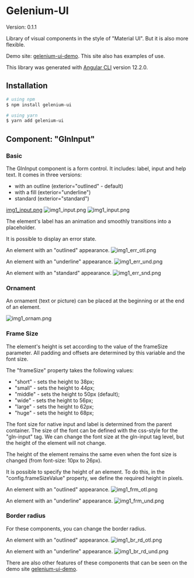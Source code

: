 # Gelenium-UI

Version: 0.1.1

Library of visual components in the style of "Material UI".
But it is also more flexible.

Demo site: [gelenium-ui-demo](https://alx-melnichuk.github.io/gelenium-ui-demo/).
This site also has examples of use.

This library was generated with [Angular CLI](https://github.com/angular/angular-cli) version 12.2.0.

## Installation

```bash
# using npm
$ npm install gelenium-ui

# using yarn
$ yarn add gelenium-ui
```

## Component: "GlnInput"

### Basic
The GlnInput component is a form control. It includes: label, input and help text.
It comes in three versions:

- with an outline (exterior="outlined" - default)
- with a fill (exterior="underline")
- standard (exterior="standard")

 [img1_input.png](https://raw.githubusercontent.com/alx-melnichuk/gelenium-ui/master/img1_input.png)
![img1_input.png](/img1_input.png)
![img1_input.png](img1_input.png)
                
The element's label has an animation and smoothly transitions into a placeholder.

It is possible to display an error state.

An element with an "outlined" appearance.
![img1_err_otl.png](https://raw.githubusercontent.com/alx-melnichuk/gelenium-ui/master/img1_err_otl.png)

An element with an "underline" appearance.
![img1_err_und.png](https://raw.githubusercontent.com/alx-melnichuk/gelenium-ui/master/img1_err_und.png)

An element with an "standard" appearance.
![img1_err_snd.png](https://raw.githubusercontent.com/alx-melnichuk/gelenium-ui/master/img1_err_snd.png)

### Ornament

An ornament (text or picture) can be placed at the beginning or at the end of an element.

![img1_ornam.png](https://raw.githubusercontent.com/alx-melnichuk/gelenium-ui/master/img1_ornam.png)


### Frame Size

The element's height is set according to the value of the frameSize parameter. 
All padding and offsets are determined by this variable and the font size.

The "frameSize" property takes the following values:
- "short" - sets the height to 38px;
- "small" - sets the height to 44px;
- "middle" - sets the height to 50px (default);
- "wide" - sets the height to 56px;
- "large" - sets the height to 62px;
- "huge" - sets the height to 68px;

The font size for native input and label is determined from the parent container.
The size of the font can be defined with the css-style for the "gln-input" tag.
We can change the font size at the gln-input tag level, but the height of the element will not change.

The height of the element remains the same even when the font size is changed (from font-size: 10px to 26px).

It is possible to specify the height of an element. To do this, in the "config.frameSizeValue" property, we define the required height in pixels.

An element with an "outlined" appearance.
![img1_frm_otl.png](https://raw.githubusercontent.com/alx-melnichuk/gelenium-ui/master/img1_frm_otl.png)

An element with an "underline" appearance.
![img1_frm_und.png](https://raw.githubusercontent.com/alx-melnichuk/gelenium-ui/master/img1_frm_und.png)


### Border radius

For these components, you can change the border radius.

An element with an "outlined" appearance.
![img1_br_rd_otl.png](https://raw.githubusercontent.com/alx-melnichuk/gelenium-ui/master/img1_br_rd_otl.png)

An element with an "underline" appearance.
![img1_br_rd_und.png](https://raw.githubusercontent.com/alx-melnichuk/gelenium-ui/master/img1_br_rd_und.png)

There are also other features of these components that can be seen on the demo site [gelenium-ui-demo](https://alx-melnichuk.github.io/gelenium-ui-demo/).
